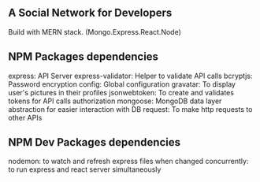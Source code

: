 ## A Social Network for Developers

Build with MERN stack. (Mongo.Express.React.Node)

## NPM Packages dependencies

express: API Server
express-validator: Helper to validate API calls
bcryptjs: Password encryption
config: Global configuration
gravatar: To display user's pictures in their profiles
jsonwebtoken: To create and validates tokens for API calls authorization
mongoose: MongoDB data layer abstraction for easier interaction with DB
request: To make http requests to other APIs 

## NPM Dev Packages dependencies
nodemon: to watch and refresh express files when changed
concurrently: to run express and react server simultaneously 